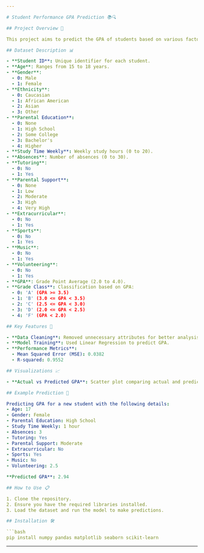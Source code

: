 ```yaml
---

# Student Performance GPA Prediction 📚🔍

## Project Overview 🚀

This project aims to predict the GPA of students based on various factors such as age, gender, parental education, study habits, and extracurricular activities. By leveraging machine learning, specifically linear regression, the model helps analyze and forecast academic performance.

## Dataset Description 📊

- **Student ID**: Unique identifier for each student.
- **Age**: Ranges from 15 to 18 years.
- **Gender**: 
  - 0: Male
  - 1: Female
- **Ethnicity**: 
  - 0: Caucasian
  - 1: African American
  - 2: Asian
  - 3: Other
- **Parental Education**: 
  - 0: None
  - 1: High School
  - 2: Some College
  - 3: Bachelor's
  - 4: Higher
- **Study Time Weekly**: Weekly study hours (0 to 20).
- **Absences**: Number of absences (0 to 30).
- **Tutoring**: 
  - 0: No
  - 1: Yes
- **Parental Support**: 
  - 0: None
  - 1: Low
  - 2: Moderate
  - 3: High
  - 4: Very High
- **Extracurricular**: 
  - 0: No
  - 1: Yes
- **Sports**: 
  - 0: No
  - 1: Yes
- **Music**: 
  - 0: No
  - 1: Yes
- **Volunteering**: 
  - 0: No
  - 1: Yes
- **GPA**: Grade Point Average (2.0 to 4.0).
- **Grade Class**: Classification based on GPA:
  - 0: 'A' (GPA >= 3.5)
  - 1: 'B' (3.0 <= GPA < 3.5)
  - 2: 'C' (2.5 <= GPA < 3.0)
  - 3: 'D' (2.0 <= GPA < 2.5)
  - 4: 'F' (GPA < 2.0)

## Key Features 🔑

- **Data Cleaning**: Removed unnecessary attributes for better analysis.
- **Model Training**: Used Linear Regression to predict GPA.
- **Performance Metrics**: 
  - Mean Squared Error (MSE): 0.0382
  - R-squared: 0.9552

## Visualizations 📈

- **Actual vs Predicted GPA**: Scatter plot comparing actual and predicted GPA values.

## Example Prediction 🎯

Predicting GPA for a new student with the following details:
- Age: 17
- Gender: Female
- Parental Education: High School
- Study Time Weekly: 1 hour
- Absences: 3
- Tutoring: Yes
- Parental Support: Moderate
- Extracurricular: No
- Sports: Yes
- Music: No
- Volunteering: 2.5

**Predicted GPA**: 2.94

## How to Use 📋

1. Clone the repository.
2. Ensure you have the required libraries installed.
3. Load the dataset and run the model to make predictions.

## Installation 🛠️

```bash
pip install numpy pandas matplotlib seaborn scikit-learn
```

---
```

